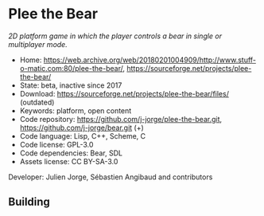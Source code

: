 # Plee the Bear

_2D platform game in which the player controls a bear in single or multiplayer mode._

- Home: https://web.archive.org/web/20180201004909/http://www.stuff-o-matic.com:80/plee-the-bear/, https://sourceforge.net/projects/plee-the-bear/
- State: beta, inactive since 2017
- Download: https://sourceforge.net/projects/plee-the-bear/files/ (outdated)
- Keywords: platform, open content
- Code repository: https://github.com/j-jorge/plee-the-bear.git, https://github.com/j-jorge/bear.git (+)
- Code language: Lisp, C++, Scheme, C
- Code license: GPL-3.0
- Code dependencies: Bear, SDL
- Assets license: CC BY-SA-3.0

Developer: Julien Jorge, Sébastien Angibaud and contributors

## Building
